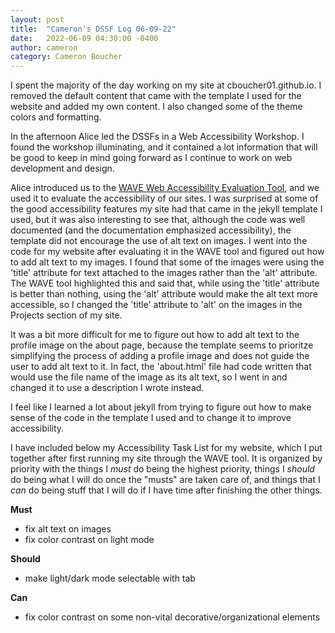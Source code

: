 ```yaml
---
layout: post
title:  "Cameron's DSSF Log 06-09-22"
date:   2022-06-09 04:30:00 -0400
author: cameron
category: Cameron Boucher
---
```


I spent the majority of the day working on my site at cboucher01.github.io. I removed the default content that came with the template I used for the website and added my own content. I also changed some of the theme colors and formatting.

In the afternoon Alice led the DSSFs in a Web Accessibility Workshop. I found the workshop illuminating, and it contained a lot information that will be good to keep in mind going forward as I continue to work on web development and design. 

Alice introduced us to the [WAVE Web Accessibility Evaluation Tool](https://wave.webaim.org/), and we used it to evaluate the accessibility of our sites. I was surprised at some of the good accessibility features my site had that came in the jekyll template I used, but it was also interesting to see that, although the code was well documented (and the documentation emphasized accessibility), the template did not encourage the use of alt text on images. I went into the code for my website after evaluating it in the WAVE tool and figured out how to add alt text to my images. I found that some of the images were using the 'title' attribute for text attached to the images rather than the 'alt' attribute. The WAVE tool highlighted this and said that, while using the 'title' attribute is better than nothing, using the 'alt' attribute would make the alt text more accessible, so I changed the 'title' attribute to 'alt' on the images in the Projects section of my site. 

It was a bit more difficult for me to figure out how to add alt text to the profile image on the about page, because the template seems to prioritze simplifying the process of adding a profile image and does not guide the user to add alt text to it. In fact, the 'about.html' file had code written that would use the file name of the image as its alt text, so I went in and changed it to use a description I wrote instead.

I feel like I learned a lot about jekyll from trying to figure out how to make sense of the code in the template I used and to change it to improve accessibility.

I have included below my Accessibility Task List for my website, which I put together after first running my site through the WAVE tool. It is organized by priority with the things I *must* do being the highest priority, things I *should* do being what I will do once the "musts" are taken care of, and things that I *can* do being stuff that I will do if I have time after finishing the other things.

**Must**
- fix alt text on images
- fix color contrast on light mode

**Should**
- make light/dark mode selectable with tab

**Can**
- fix color contrast on some non-vital decorative/organizational elements